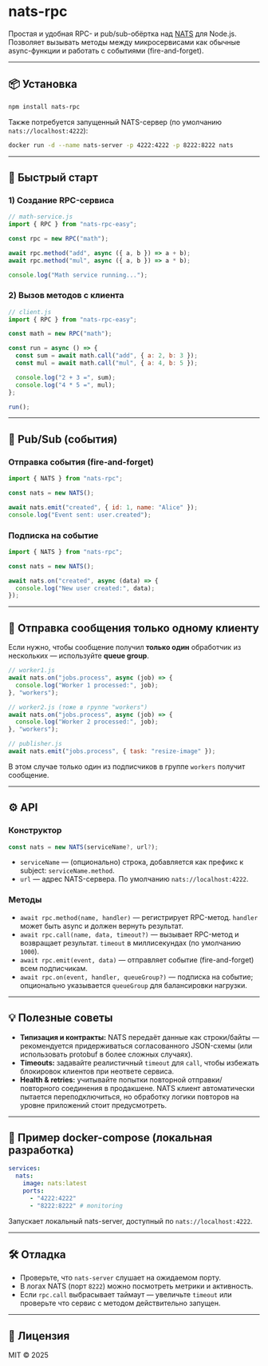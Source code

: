 # nats-rpc

Простая и удобная RPC- и pub/sub-обёртка над [NATS](https://nats.io/) для Node.js.
Позволяет вызывать методы между микросервисами как обычные async-функции и работать с событиями (fire-and-forget).

---

## 📦 Установка

```bash
npm install nats-rpc
```

Также потребуется запущенный NATS-сервер (по умолчанию `nats://localhost:4222`):

```bash
docker run -d --name nats-server -p 4222:4222 -p 8222:8222 nats
```

---

## 🚀 Быстрый старт

### 1) Создание RPC-сервиса

```js
// math-service.js
import { RPC } from "nats-rpc-easy";

const rpc = new RPC("math");

await rpc.method("add", async ({ a, b }) => a + b);
await rpc.method("mul", async ({ a, b }) => a * b);

console.log("Math service running...");
```

### 2) Вызов методов с клиента

```js
// client.js
import { RPC } from "nats-rpc-easy";

const math = new RPC("math");

const run = async () => {
  const sum = await math.call("add", { a: 2, b: 3 });
  const mul = await math.call("mul", { a: 4, b: 5 });

  console.log("2 + 3 =", sum);
  console.log("4 * 5 =", mul);
};

run();
```

---

## 🔔 Pub/Sub (события)

### Отправка события (fire-and-forget)

```js
import { NATS } from "nats-rpc";

const nats = new NATS();

await nats.emit("created", { id: 1, name: "Alice" });
console.log("Event sent: user.created");
```

### Подписка на событие

```js
import { NATS } from "nats-rpc";

const nats = new NATS();

await nats.on("created", async (data) => {
  console.log("New user created:", data);
});
```

---

## 🎯 Отправка сообщения только одному клиенту

Если нужно, чтобы сообщение получил **только один** обработчик из нескольких — используйте **queue group**.

```js
// worker1.js
await nats.on("jobs.process", async (job) => {
  console.log("Worker 1 processed:", job);
}, "workers");

// worker2.js (тоже в группе "workers")
await nats.on("jobs.process", async (job) => {
  console.log("Worker 2 processed:", job);
}, "workers");

// publisher.js
await nats.emit("jobs.process", { task: "resize-image" });
```

В этом случае только один из подписчиков в группе `workers` получит сообщение.

---

## ⚙️ API

### Конструктор

```js
const nats = new NATS(serviceName?, url?);
```

* `serviceName` — (опционально) строка, добавляется как префикс к subject: `serviceName.method`.
* `url` — адрес NATS-сервера. По умолчанию `nats://localhost:4222`.

### Методы

* `await rpc.method(name, handler)` — регистрирует RPC-метод. `handler` может быть async и должен вернуть результат.
* `await rpc.call(name, data, timeout?)` — вызывает RPC-метод и возвращает результат. `timeout` в миллисекундах (по умолчанию `1000`).
* `await rpc.emit(event, data)` — отправляет событие (fire-and-forget) всем подписчикам.
* `await rpc.on(event, handler, queueGroup?)` — подписка на событие; опционально указывается `queueGroup` для балансировки нагрузки.

---

## 💡 Полезные советы

* **Типизация и контракты:** NATS передаёт данные как строки/байты — рекомендуется придерживаться согласованного JSON-схемы (или использовать protobuf в более сложных случаях).
* **Timeouts:** задавайте реалистичный `timeout` для `call`, чтобы избежать блокировок клиентов при неответе сервиса.
* **Health & retries:** учитывайте попытки повторной отправки/повторного соединения в продакшене. NATS клиент автоматически пытается переподключиться, но обработку логики повторов на уровне приложений стоит предусмотреть.

---

## 🧪 Пример docker-compose (локальная разработка)

```yaml
services:
  nats:
    image: nats:latest
    ports:
      - "4222:4222"
      - "8222:8222" # monitoring
```

Запускает локальный nats-server, доступный по `nats://localhost:4222`.

---

## 🛠️ Отладка

* Проверьте, что `nats-server` слушает на ожидаемом порту.
* В логах NATS (порт `8222`) можно посмотреть метрики и активность.
* Если `rpc.call` выбрасывает таймаут — увеличьте `timeout` или проверьте что сервис с методом действительно запущен.

---

## 📜 Лицензия

MIT © 2025
